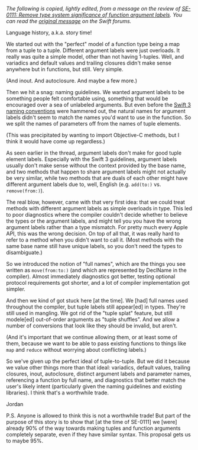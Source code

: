 _The following is copied, lightly edited, from a message on the review of [SE-0111: Remove type system significance of function argument labels][SE-0111]. You can read the [original message][] on the Swift forums._

Language history, a.k.a. story time!

We started out with the "perfect" model of a function type being a map from a tuple to a tuple. Different argument labels were just overloads. It really was quite a simple model, other than not having 1-tuples. Well, and variadics and default values and trailing closures didn't make sense anywhere but in functions, but still. Very simple.

(And inout. And autoclosure. And maybe a few more.)

Then we hit a snag: naming guidelines. We wanted argument labels to be something people felt comfortable using, something that would be encouraged over a sea of unlabeled arguments. But even before the [Swift 3 naming conventions][] were hammered out, the natural names for argument labels didn't seem to match the names you'd want to use in the function. So we split the names of parameters off from the names of tuple elements.

(This was precipitated by wanting to import Objective-C methods, but I think it would have come up regardless.)

As seen earlier in the thread, argument labels don't make for good tuple element labels. Especially with the Swift 3 guidelines, argument labels usually don't make sense without the context provided by the base name, and two methods that happen to share argument labels might not actually be very similar, while two methods that are duals of each other might have different argument labels due to, well, English (e.g. `add(to:)` vs. `remove(from:)`).

The real blow, however, came with that very first idea: that we could treat methods with different argument labels as simple overloads in type. This led to poor diagnostics where the compiler couldn't decide whether to believe the types or the argument labels, and might tell you you have the wrong argument labels rather than a type mismatch. For pretty much every Apple API, this was the wrong decision. On top of all that, it was really hard to refer to a method when you didn't want to call it. (Most methods with the same base name still have unique labels, so you don't need the types to disambiguate.)

So we introduced the notion of "full names", which are the things you see written as `move(from:to:)` (and which are represented by DeclName in the compiler). Almost immediately diagnostics got better, testing optional protocol requirements got shorter, and a lot of compiler implementation got simpler.

And then we kind of got stuck here [at the time]. We [had] full names used throughout the compiler, but tuple labels still appear[ed] in types. They're still used in mangling. We got rid of the "tuple splat" feature, but still modele[ed] out-of-order arguments as "tuple shuffles". And we allow a number of conversions that look like they should be invalid, but aren't.

(And it's important that we continue allowing them, or at least some of them, because we want to be able to pass existing functions to things like `map` and `reduce` without worrying about conflicting labels.)

So we've given up the perfect ideal of tuple-to-tuple. But we did it because we value other things more than that ideal: variadics, default values, trailing closures, inout, autoclosure, distinct argument labels and parameter names, referencing a function by full name, and diagnostics that better match the user's likely intent (particularly given the naming guidelines and existing libraries). I think that's a worthwhile trade.

Jordan

P.S. Anyone is allowed to think this is not a worthwhile trade! But part of the purpose of this story is to show that [at the time of SE-0111] we [were] already 90% of the way towards making tuples and function arguments completely separate, even if they have similar syntax. This proposal gets us to maybe 95%.

[SE-0111]: https://github.com/apple/swift-evolution/blob/master/proposals/0111-remove-arg-label-type-significance.md
[original message]: https://forums.swift.org/t/review-se-0111-remove-type-system-significance-of-function-argument-labels/3209/41
[Swift 3 naming conventions]: https://swift.org/documentation/api-design-guidelines
